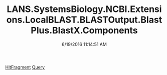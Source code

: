 ﻿---
title: LANS.SystemsBiology.NCBI.Extensions.LocalBLAST.BLASTOutput.BlastPlus.BlastX.Components
date: 6/19/2016 11:14:51 AM
---

[HitFragment](T-LANS.SystemsBiology.NCBI.Extensions.LocalBLAST.BLASTOutput.BlastPlus.BlastX.Components.HitFragment.html)
[Query](T-LANS.SystemsBiology.NCBI.Extensions.LocalBLAST.BLASTOutput.BlastPlus.BlastX.Components.Query.html)
